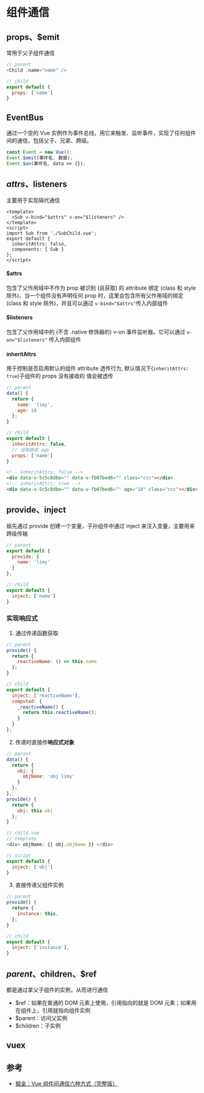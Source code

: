 # 组件通信

## props、$emit

常用于父子组件通信

```javascript
// parent
<Child :name="name" />

// child
export default {
  props: ['name']
}
```

## EventBus

通过一个空的 Vue 实例作为事件总线，用它来触发、监听事件，实现了任何组件间的通信，包括父子、兄弟、跨级。

```javascript
const Event = new Vue();
Event.$emit(事件名, 数据);
Event.$on(事件名, data => {});
```

## $attrs、$listeners

主要用于实现隔代通信

```vue{2,7}
<template>
  <Sub v-bind="$attrs" v-on="$listeners" />
</template>
<script>
import Sub from './SubChild.vue';
export default {
  inheritAttrs: false,
  components: { Sub }
};
</script>
```

#### $attrs

包含了父作用域中不作为 prop 被识别 (且获取) 的 attribute 绑定 (class 和 style 除外)。当一个组件没有声明任何 prop 时，这里会包含所有父作用域的绑定 (class 和 style 除外)，并且可以通过 `v-bind="$attrs"`传入内部组件

#### $listeners

包含了父作用域中的 (不含 .native 修饰器的) v-on 事件监听器。它可以通过 `v-on="$listeners"` 传入内部组件

#### inheritAttrs

用于控制是否启用默认的组件 attribute 透传行为, 默认情况下(`inheritAttrs: true`)子组件的 props 没有接收的
值会被透传

```javascript
// parent
data() {
  return {
    name: 'limy',
    age: 18
  };
}

// child
export default {
  inheritAttrs: false,
  // 没有接收 age
  props: ['name']
}
```

```html
<!-- inheritAttrs: false -->
<div data-v-5c5c8dbe="" data-v-fb07bed6="" class="ccc"></div>
<!-- inheritAttrs: true -->
<div data-v-5c5c8dbe="" data-v-fb07bed6="" age="18" class="ccc"></div>
```

## provide、inject

祖先通过 provide 创建一个变量，子孙组件中通过 inject 来注入变量，主要用来跨级传输

```javascript
// parent
export default {
  provide: {
    name: 'limy'
  }
};

// child
export default {
  inject: ['name']
}
```

### 实现响应式

1. 通过传递函数获取

```javascript
// parent
provide() {
  return {
    reactiveName: () => this.name
  };
}

// child
export default {
  inject: ['reactiveName'],
  computed: {
    _reactiveName() {
      return this.reactiveName();
    }
  }
};

```

2. 传递时直接传**响应式对象**

```javascript
// parent
data() {
  return {
    obj: {
      objName: 'obj limy'
    }
  };
},
provide() {
  return {
    obj: this.obj
  };
}

// child.vue
// template
<div> objName: {{ obj.objName }} </div>

// script
export default {
  inject: ['obj']
}
```

3. 直接传递父组件实例

```javascript
// parent
provide() {
  return {
    instance: this,
  };
}

// child
export default {
  inject: ['instance'],
}
```

## $parent、$children、$ref

都是通过拿父子组件的实例，从而进行通信

- $ref：如果在普通的 DOM 元素上使用，引用指向的就是 DOM 元素；如果用在组件上，引用就指向组件实例
- $parent：访问父实例
- $children：子实例

## vuex

## 参考

- [掘金：Vue 组件间通信六种方式（完整版）](https://juejin.cn/post/6844903845642911752)
